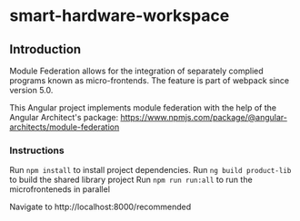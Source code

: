 # smart-hardware-workspace

## Introduction

Module Federation allows for the integration of separately complied programs known as micro-frontends. The feature is part of webpack since version 5.0. 

This Angular project implements module federation with the help of the Angular Architect's package: https://www.npmjs.com/package/@angular-architects/module-federation

### Instructions
Run `npm install` to install project dependencies.
Run `ng build product-lib` to build the shared library project
Run `npm run run:all` to run the microfronteneds in parallel

Navigate to http://localhost:8000/recommended

